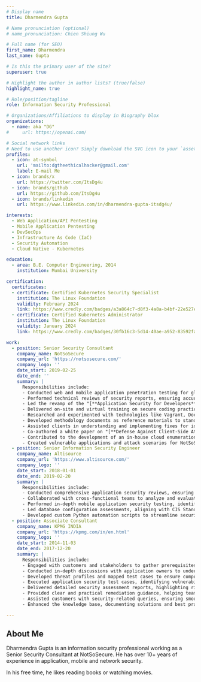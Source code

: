 ```yaml
---
# Display name
title: Dharmendra Gupta

# Name pronunciation (optional)
# name_pronunciation: Chien Shiung Wu

# Full name (for SEO)
first_name: Dharmendra
last_name: Gupta

# Is this the primary user of the site?
superuser: true

# Highlight the author in author lists? (true/false)
highlight_name: true

# Role/position/tagline
role: Information Security Professional

# Organizations/Affiliations to display in Biography blox
organizations:
  - name: aka "DG"
#     url: https://openai.com/

# Social network links
# Need to use another icon? Simply download the SVG icon to your `assets/media/icons/` folder.
profiles:
  - icon: at-symbol
    url: 'mailto:dgtheethicalhacker@gmail.com'
    label: E-mail Me
  - icon: brands/x
    url: https://twitter.com/ItsDg4u
  - icon: brands/github
    url: https://github.com/ItsDg4u
  - icon: brands/linkedin
    url: https://www.linkedin.com/in/dharmendra-gupta-itsdg4u/

interests:
  - Web Application/API Pentesting
  - Mobile Application Pentesting
  - DevSecOps
  - Infrastructure As Code (IaC)
  - Security Automation
  - Cloud Native - Kubernetes

education:
  - area: B.E. Computer Engineering, 2014
    institution: Mumbai University

certification:
  certificates:
  - certificate: Certified Kubernetes Security Specialist
    institution: The Linux Foundation
    validity: February 2024
    link: https://www.credly.com/badges/a3a864c7-d8f3-4a8a-b4bf-22e527e68094
  - certificate: Certified Kubernetes Administrator
    institution: The Linux Foundation
    validity: January 2024
    link: https://www.credly.com/badges/30fb16c3-5d14-40ae-a952-83592fade34b

work:
  - position: Senior Security Consultant
    company_name: NotSoSecure
    company_url: 'https://notsosecure.com/'
    company_logo: ''
    date_start: 2019-02-25
    date_end: ''
    summary: |
      Responsibilities include:
      - Conducted web and mobile application penetration testing for global clients, identifying vulnerabilities and improving security posture.
      - Performed technical reviews of security reports, ensuring accuracy, consistency, and adherence to industry and NotSoSecure standards.
      - Led the revamp of the "[**Application Security for Developers**](https://notsosecure.com/security-training/appsec-developers)" training course, managing everything from content design to client delivery.
      - Delivered on-site and virtual training on secure coding practices, teaching developers how to identify and mitigate vulnerabilities.
      - Researched and experimented with technologies like Vagrant, Docker, Kubernetes, Terraform, and Infrastructure as Code (IaC) to enhance security training content.
      - Developed methodology documents as reference materials to standardize security service delivery.
      - Assisted clients in understanding and implementing fixes for identified vulnerabilities post-assessment.
      - Co-authored a white paper on "[**Defense Against Client-Side Attacks**](https://notsosecure.com/whitepaper-release-defense-against-client-side-attacks)," exploring browser-based security controls as part of a defense-in-depth approach.
      - Contributed to the development of an in-house cloud enumeration tool – [**cloud-service-enum**](https://github.com/NotSoSecure/cloud-service-enum).
      - Created vulnerable applications and attack scenarios for NotSoSecure's training courses, providing hands-on learning experiences for security professionals.
  - position: Senior Information Security Engineer
    company_name: Altisource
    company_url: 'https://www.altisource.com/'
    company_logo: ''
    date_start: 2018-01-01
    date_end: 2019-02-20
    summary: |
      Responsibilities include:
      - Conducted comprehensive application security reviews, ensuring robust protection against vulnerabilities whenever changes were implemented.
      - Collaborated with cross-functional teams to analyze and evaluate major and minor application changes, ensuring secure design principles.
      - Performed in-depth mobile application security testing, identifying risks and strengthening defenses against emerging threats.
      - Led database configuration assessments, aligning with CIS Standards to enhance security posture and compliance.
      - Developed custom Python automation scripts to streamline security report generation, adhering to Altisource Database security standards for efficiency and accuracy.
  - position: Associate Consultant
    company_name: KPMG INDIA
    company_url: 'https://kpmg.com/in/en.html'
    company_logo: ''
    date_start: 2014-11-03
    date_end: 2017-12-20
    summary: |
      Responsibilities include:
      - Engaged with customers and stakeholders to gather prerequisites for Application Security, Code Reviews, Vulnerability Assessments, and Configuration Audits.
      - Conducted in-depth discussions with application owners to understand architecture, security concerns, and business impact.
      - Developed threat profiles and mapped test cases to ensure comprehensive security coverage.
      - Executed application security test cases, identifying vulnerabilities and weaknesses across different layers.
      - Delivered detailed security assessment reports, highlighting risks, remediation strategies, and actionable insights.
      - Provided clear and practical remediation guidance, helping teams fix vulnerabilities effectively.
      - Assisted customers with security-related queries, ensuring smooth communication and resolution.
      - Enhanced the knowledge base, documenting solutions and best practices to empower other pentesters, reducing dependency on product owners and saving valuable time.

---
```


## About Me

Dharmendra Gupta is an information security professional working as a Senior Security Consultant at NotSoSecure. He has over 10+ years of experience in application, mobile and network security.

In his free time, he likes reading books or watching movies.